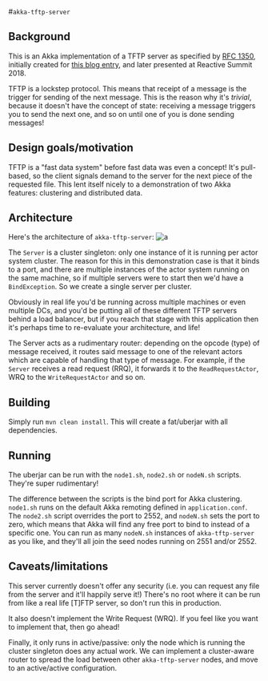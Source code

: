#`akka-tftp-server`

## Background
This is an Akka implementation of a TFTP server as specified by [RFC 1350](https://tools.ietf.org/html/rfc1350), initially
created for [this blog entry](https://iconsolutions.com/blog/reactive-systems-lets-write-tftp-server-with-akka/), and later
presented at Reactive Summit 2018.

TFTP is a lockstep protocol. This means that receipt of a message is the trigger for sending of the next message. This
is the reason why it's _trivial_, because it doesn't have the concept of state: receiving a message triggers you to
send the next one, and so on until one of you is done sending messages!

## Design goals/motivation
TFTP is a "fast data system" before fast data was even a concept! It's pull-based, so the client signals demand to the
server for the next piece of the requested file. This lent itself nicely to a demonstration of two Akka features:
clustering and distributed data.

## Architecture
Here's the architecture of `akka-tftp-server`:
![a](https://i.imgur.com/scBreLs.png)

The `Server` is a cluster singleton: only one instance of it is running per actor system cluster. The reason for this in
this demonstration case is that it binds to a port, and there are multiple instances of the actor system running on the
same machine, so if multiple servers were to start then we'd have a `BindException`. So we create a single server per
cluster.

Obviously in real life you'd be running across multiple machines or even multiple DCs, and you'd be putting all of these
different TFTP servers behind a load balancer, but if you reach that stage with this application then it's perhaps time
to re-evaluate your architecture, and life!

The Server acts as a rudimentary router: depending on the opcode (type) of message received, it routes said message to
one of the relevant actors which are capable of handling that type of message. For example, if the `Server` receives a
read request (RRQ), it forwards it to the `ReadRequestActor`, WRQ to the `WriteRequestActor` and so on.

## Building
Simply run `mvn clean install`. This will create a fat/uberjar with all dependencies.

## Running
The uberjar can be run with the   `node1.sh`, `node2.sh` or `nodeN.sh` scripts. They're super rudimentary!

The difference between the scripts is the bind port for Akka clustering. `node1.sh` runs on the default Akka remoting
defined in `application.conf`. The `node2.sh` script overrides the port to 2552, and `nodeN.sh` sets the port to zero,
which means that Akka will find any free port to bind to instead of a specific one. You can run as many `nodeN.sh`
instances of `akka-tftp-server` as you like, and they'll all join the seed nodes running on 2551 and/or 2552.

## Caveats/limitations
This server currently doesn't offer any security (i.e. you can request any file from the server and it'll happily serve
it!) There's no root where it can be run from like a real life [T]FTP server, so don't run this in production.

It also doesn't implement the Write Request (WRQ). If you feel like you want to implement that, then go ahead!

Finally, it only runs in active/passive: only the node which is running the cluster singleton does any actual work.
We can implement a cluster-aware router to spread the load between other `akka-tftp-server` nodes, and move to an
active/active configuration.
